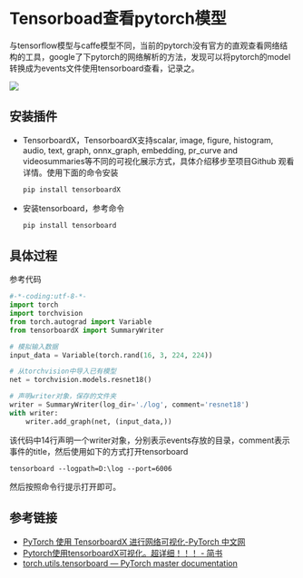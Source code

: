 # Tensorboad查看pytorch模型


与tensorflow模型与caffe模型不同，当前的pytorch没有官方的直观查看网络结构的工具，google了下pytorch的网络解析的方法，发现可以将pytorch的model转换成为events文件使用tensorboard查看，记录之。

<!--more-->

![](https://pic1.zhimg.com/v2-f5424ffa46911a547362912542c23dd2_1200x500.jpg)


## 安装插件

-  TensorboardX，TensorboardX支持scalar, image, figure, histogram, audio, text, graph, onnx_graph, embedding, pr_curve and videosummaries等不同的可视化展示方式，具体介绍移步至项目Github 观看详情。使用下面的命令安装

    ```python
    pip install tensorboardX
    ```

- 安装tensorboard，参考命令

    ```python
    pip install tensorboard
    ```
## 具体过程

参考代码

```python
#-*-coding:utf-8-*-
import torch
import torchvision
from torch.autograd import Variable
from tensorboardX import SummaryWriter

# 模拟输入数据
input_data = Variable(torch.rand(16, 3, 224, 224))

# 从torchvision中导入已有模型
net = torchvision.models.resnet18()

# 声明writer对象，保存的文件夹
writer = SummaryWriter(log_dir='./log', comment='resnet18')
with writer:
    writer.add_graph(net, (input_data,))
```

该代码中14行声明一个writer对象，分别表示events存放的目录，comment表示事件的title，然后使用如下的方式打开tensorboard

```shell
tensorboard --logpath=D:\log --port=6006
```

然后按照命令行提示打开即可。

## 参考链接

- [PyTorch 使用 TensorboardX 进行网络可视化-PyTorch 中文网](https://www.pytorchtutorial.com/pytorch-tensorboardx/)
- [Pytorch使用tensorboardX可视化。超详细！！！ - 简书](https://www.jianshu.com/p/46eb3004beca)
- [torch.utils.tensorboard — PyTorch master documentation](https://pytorch.org/docs/stable/tensorboard.html)
